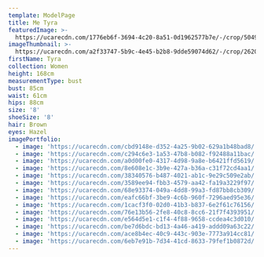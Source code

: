 ```yaml
---
template: ModelPage
title: Me Tyra
featuredImage: >-
  https://ucarecdn.com/1776eb6f-3694-4c20-8a51-0d1962577b7e/-/crop/5049x2769/36,171/-/preview/
imageThumbnail: >-
  https://ucarecdn.com/a2f33747-5b9c-4e45-b2b8-9dde59074d62/-/crop/2620x3946/763,730/-/preview/
firstName: Tyra
collection: Women
height: 168cm
measurementType: bust
bust: 85cm
waist: 61cm
hips: 88cm
size: '8'
shoeSize: '8'
hair: Brown
eyes: Hazel
imagePortfolio:
  - image: 'https://ucarecdn.com/cbd9148e-d352-4a25-9b02-629a1b48bad8/'
  - image: 'https://ucarecdn.com/c294c6e3-1a53-47b8-b082-f92488a11bac/'
  - image: 'https://ucarecdn.com/a0d00fe0-4317-4d98-9a8e-b6421ffd5619/'
  - image: 'https://ucarecdn.com/8e608e1c-3b9e-427a-b36a-c31f72cd4aa1/'
  - image: 'https://ucarecdn.com/38340576-b487-4021-ab1c-9e29c509e2ab/'
  - image: 'https://ucarecdn.com/3589ee94-fbb3-4579-aa42-fa19a3229f97/'
  - image: 'https://ucarecdn.com/68e93374-049a-4dd8-99a3-fd87bb8cb309/'
  - image: 'https://ucarecdn.com/eafc66bf-3be9-4c6b-960f-7296aed95e36/'
  - image: 'https://ucarecdn.com/1cacf3f0-02d0-41b3-b837-6e2f61c76156/'
  - image: 'https://ucarecdn.com/76e13b56-2fe8-40c8-8cc6-21f7f4393951/'
  - image: 'https://ucarecdn.com/e564d5e1-c1f4-4f88-9658-ccdea4c3d010/'
  - image: 'https://ucarecdn.com/be7d6bdc-bd13-4a46-a419-addd09a63c22/'
  - image: 'https://ucarecdn.com/ace8b4ec-40c9-443c-903e-7773a914cc81/'
  - image: 'https://ucarecdn.com/6eb7e91b-7d34-41cd-8633-79fef1b0872d/'
---
```



